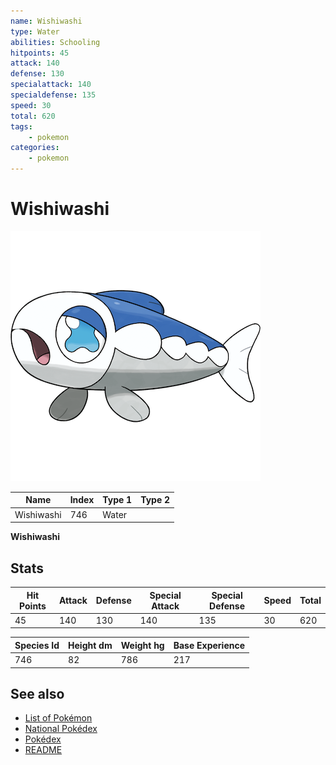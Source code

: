 ```yaml
---
name: Wishiwashi
type: Water
abilities: Schooling
hitpoints: 45
attack: 140
defense: 130
specialattack: 140
specialdefense: 135
speed: 30
total: 620
tags:
    - pokemon
categories:
    - pokemon
---
```


# Wishiwashi


![Wishiwashi](images/746.png)

| **Name** | **Index** | **Type 1** | **Type 2** |
|----|----|----|----|
| Wishiwashi | 746 | Water  |  |

**Wishiwashi** 


## Stats

| **Hit Points** | **Attack** | **Defense** | **Special Attack** | **Special Defense** | **Speed** | **Total** |
|----------------|------------|-------------|--------------------|---------------------|-----------|-----------|
| 45 | 140 | 130 | 140 | 135 | 30 | 620 |


| **Species Id** | **Height dm** | **Weight hg** | **Base Experience** |
|----------------|------------|------------|---------------------|
| 746 | 82 | 786 | 217 |

## See also

- [List of Pokémon](../pokemon.md)
- [National Pokédex](../national_pokedex.md)
- [Pokédex](../pokedex.md)
- [README](../README.md)
